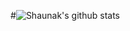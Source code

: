 #![Shaunak's github stats](https://github-readme-stats.vercel.app/api?username=GrantorShadow&count_private=true)
